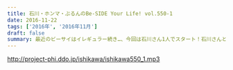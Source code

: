 ```yaml
---
title: 石川・ホンマ・ぶるんのBe-SIDE Your Life! vol.550-1
date: 2016-11-22
tags: ['2016年', '2016年11月']
draft: false
summary: 最近のビーサイはイレギュラー続き…、今回は石川さん1人でスタート！石川さんと鶴瓶師匠の知られざる過去が明らかに！！SAITO
---
```


http://project-phi.ddo.jp/ishikawa/ishikawa550_1.mp3
